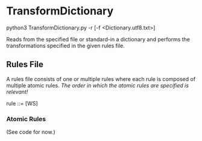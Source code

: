 # TransformDictionary

python3 TransformDictionary.py -r <Rules File> [-f <Dictionary.utf8.txt>]

Reads from the specified file or standard-in a dictionary and performs the transformations specified in the given rules file.


## Rules File

A rules file consists of one or multiple rules where each rule is composed of multiple atomic rules. _The order in which the atomic rules are specified is relevant!_

rule ::= <atomic rule>[WS<atomic rule>]

### Atomic Rules
(See code for now.)